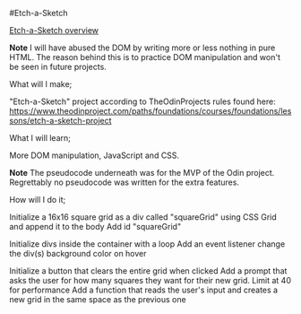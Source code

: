 #Etch-a-Sketch

[Etch-a-Sketch overview](etchasketch.mp4)


**Note**
I will have abused the DOM by writing more or less nothing in pure HTML. The reason behind this is to practice DOM manipulation and won't be seen in future projects.


What will I make;

"Etch-a-Sketch" project according to TheOdinProjects rules found here: https://www.theodinproject.com/paths/foundations/courses/foundations/lessons/etch-a-sketch-project

What I will learn;

More DOM manipulation, JavaScript and CSS.


**Note**
The pseudocode underneath was for the MVP of the Odin project.
Regrettably no pseudocode was written for the extra features.

How will I do it;

Initialize a 16x16 square grid as a div called "squareGrid" using CSS Grid and append it to the body
    Add id "squareGrid"

Initialize divs inside the container with a loop
    Add an event listener change the div(s) background color on hover

Initialize a button that clears the entire grid when clicked
    Add a prompt that asks the user for how many squares they want for their new grid. Limit at 40 for performance
    Add a function that reads the user's input and creates a new grid in the same space as the previous one


